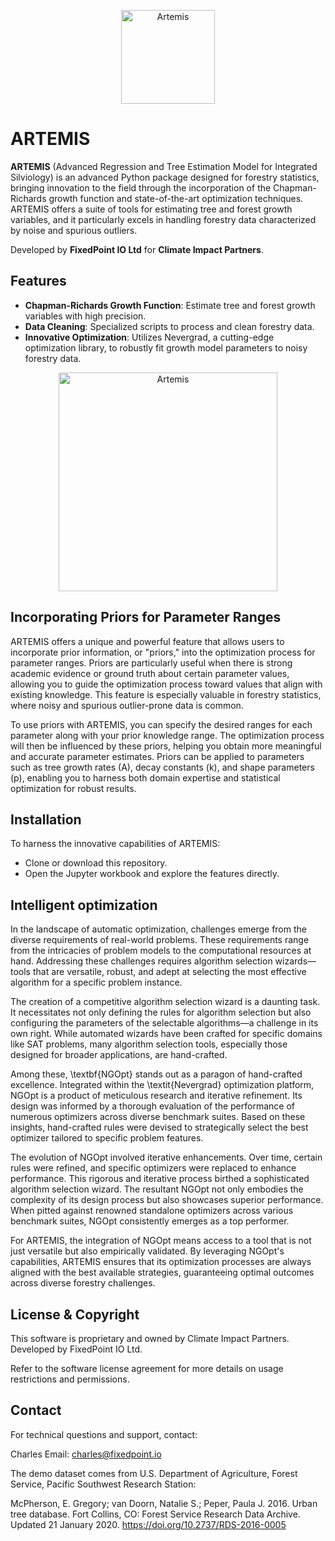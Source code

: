 <p align="center">
  <a href="https://github.com/fixedpointexperimental/Artemis">
    <img src="https://github.com/fixedpointexperimental/Artemis/blob/main/images/logo.png" alt="Artemis" width="150" height="150">
  </a>
</p>

# ARTEMIS

**ARTEMIS** (Advanced Regression and Tree Estimation Model for Integrated Silviology) is an advanced Python package designed for forestry statistics, bringing innovation to the field through the incorporation of the Chapman-Richards growth function and state-of-the-art optimization techniques. ARTEMIS offers a suite of tools for estimating tree and forest growth variables, and it particularly excels in handling forestry data characterized by noise and spurious outliers.

Developed by **FixedPoint IO Ltd** for **Climate Impact Partners**.

## Features

- **Chapman-Richards Growth Function**: Estimate tree and forest growth variables with high precision.
- **Data Cleaning**: Specialized scripts to process and clean forestry data.
- **Innovative Optimization**: Utilizes Nevergrad, a cutting-edge optimization library, to robustly fit growth model parameters to noisy forestry data.

<p align="center">
  <a href="(https://github.com/fixedpointexperimental/Artemis)">
    <img src="https://github.com/fixedpointexperimental/Artemis/blob/main/images/3d.png" alt="Artemis" width="350" height="350">
  </a>
</p>

## Incorporating Priors for Parameter Ranges

ARTEMIS offers a unique and powerful feature that allows users to incorporate prior information, or "priors," into the optimization process for parameter ranges. Priors are particularly useful when there is strong academic evidence or ground truth about certain parameter values, allowing you to guide the optimization process toward values that align with existing knowledge. This feature is especially valuable in forestry statistics, where noisy and spurious outlier-prone data is common.

To use priors with ARTEMIS, you can specify the desired ranges for each parameter along with your prior knowledge range. The optimization process will then be influenced by these priors, helping you obtain more meaningful and accurate parameter estimates. Priors can be applied to parameters such as tree growth rates (A), decay constants (k), and shape parameters (p), enabling you to harness both domain expertise and statistical optimization for robust results.

## Installation

To harness the innovative capabilities of ARTEMIS:

- Clone or download this repository.
- Open the Jupyter workbook and explore the features directly.

## Intelligent optimization

In the landscape of automatic optimization, challenges emerge from the diverse requirements of real-world problems. These requirements range from the intricacies of problem models to the computational resources at hand. Addressing these challenges requires algorithm selection wizards—tools that are versatile, robust, and adept at selecting the most effective algorithm for a specific problem instance.

The creation of a competitive algorithm selection wizard is a daunting task. It necessitates not only defining the rules for algorithm selection but also configuring the parameters of the selectable algorithms—a challenge in its own right. While automated wizards have been crafted for specific domains like SAT problems, many algorithm selection tools, especially those designed for broader applications, are hand-crafted. 

Among these, \textbf{NGOpt} stands out as a paragon of hand-crafted excellence. Integrated within the \textit{Nevergrad} optimization platform, NGOpt is a product of meticulous research and iterative refinement. Its design was informed by a thorough evaluation of the performance of numerous optimizers across diverse benchmark suites. Based on these insights, hand-crafted rules were devised to strategically select the best optimizer tailored to specific problem features.

The evolution of NGOpt involved iterative enhancements. Over time, certain rules were refined, and specific optimizers were replaced to enhance performance. This rigorous and iterative process birthed a sophisticated algorithm selection wizard. The resultant NGOpt not only embodies the complexity of its design process but also showcases superior performance. When pitted against renowned standalone optimizers across various benchmark suites, NGOpt consistently emerges as a top performer.

For ARTEMIS, the integration of NGOpt means access to a tool that is not just versatile but also empirically validated. By leveraging NGOpt's capabilities, ARTEMIS ensures that its optimization processes are always aligned with the best available strategies, guaranteeing optimal outcomes across diverse forestry challenges.



## License & Copyright

This software is proprietary and owned by Climate Impact Partners. Developed by FixedPoint IO Ltd.

Refer to the software license agreement for more details on usage restrictions and permissions.

## Contact

For technical questions and support, contact:

Charles
Email: charles@fixedpoint.io

The demo dataset comes from U.S. Department of Agriculture, Forest Service, Pacific Southwest Research Station:

McPherson, E. Gregory; van Doorn, Natalie S.; Peper, Paula J. 2016. Urban tree database. Fort Collins, CO: Forest Service Research Data Archive. Updated 21 January 2020. https://doi.org/10.2737/RDS-2016-0005

